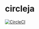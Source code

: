 # circleja

[![CircleCI](https://dl.circleci.com/status-badge/img/gh/solabanso/circleja/tree/main.svg?style=svg)](https://dl.circleci.com/status-badge/redirect/gh/solabanso/circleja/tree/main)
